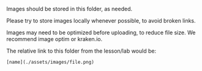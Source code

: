 Images should be stored in this folder, as needed.

Please try to store images locally whenever possible, to avoid broken links. 

Images may need to be optimized before uploading, to reduce file size. We recommend image optim or kraken.io.


The relative link to this folder from the lesson/lab would be:

`[name](./assets/images/file.png)`